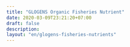 ```yaml
---
title: "GLOGENS Organic Fisheries Nutrient"
date: 2020-03-09T23:21:20+07:00
draft: false
description: 
layout: "en/glogens-fisheries-nutrients"
---
```


